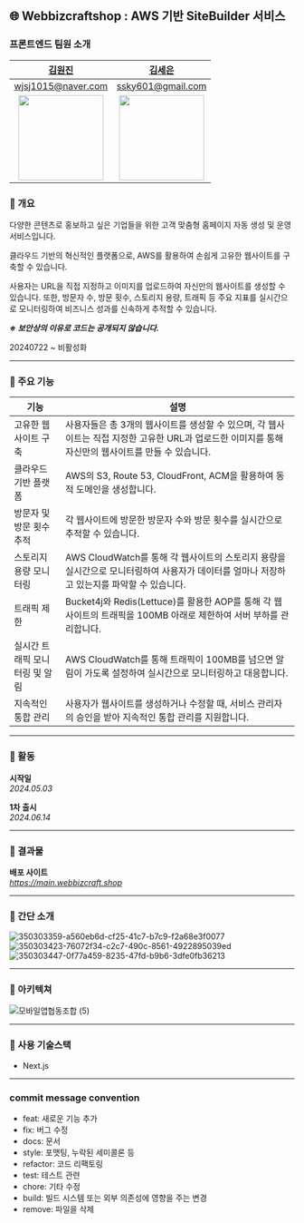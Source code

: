 🌐 Webbizcraftshop : AWS 기반 SiteBuilder 서비스
---
### 프론트엔드 팀원 소개
|                               [김원진](https://github.com/oen0thera)                                |                                            [김세은](https://github.com/seeun01)                                            |  
|:-----------------------------------------------------------------------------------------------:|:---------------------------------------------------------------------------------------------:|
|                                       wjsj1015@naver.com                                        |                                     ssky601@gmail.com                                      |                                      
|  <img src="https://github.com/user-attachments/assets/62480ce1-ae98-4e3b-be7a-7682c273f19c" width="150" height="150"> |  <img src="https://github.com/user-attachments/assets/5b8a526c-7a99-4041-b92d-792b220d5c2a" width="150" height="150"> |

### 📍 개요
다양한 콘텐츠로 홍보하고 싶은 기업들을 위한 고객 맞춤형 홈페이지 자동 생성 및 운영 서비스입니다. 

클라우드 기반의 혁신적인 플랫폼으로, AWS를 활용하여 손쉽게 고유한 웹사이트를 구축할 수 있습니다.

사용자는 URL을 직접 지정하고 이미지를 업로드하여 자신만의 웹사이트를 생성할 수 있습니다. 또한, 방문자 수, 방문 횟수, 스토리지 용량, 트래픽 등 주요 지표를 실시간으로 모니터링하여 비즈니스 성과를 신속하게 추적할 수 있습니다.

***※ 보안상의 이유로 코드는 공개되지 않습니다.***

20240722 ~ 비활성화

---
### 📍 주요 기능
| 기능 | 설명                                                                              |
|---|---------------------------------------------------------------------------------|
| 고유한 웹사이트 구축 | 사용자들은 총 3개의 웹사이트를 생성할 수 있으며, 각 웹사이트는 직접 지정한 고유한 URL과 업로드한 이미지를 통해 자신만의 웹사이트를 만들 수 있습니다. |
| 클라우드 기반 플랫폼 | AWS의 S3, Route 53, CloudFront, ACM을 활용하여 동적 도메인을 생성합니다.        |
| 방문자 및 방문 횟수 추적 | 각 웹사이트에 방문한 방문자 수와 방문 횟수를 실시간으로 추적할 수 있습니다.                                     |
| 스토리지 용량 모니터링 | AWS CloudWatch를 통해 각 웹사이트의 스토리지 용량을 실시간으로 모니터링하여 사용자가 데이터를 얼마나 저장하고 있는지를 파악할 수 있습니다. |
| 트래픽 제한 | Bucket4j와 Redis(Lettuce)를 활용한 AOP를 통해 각 웹사이트의 트래픽을 100MB 아래로 제한하여 서버 부하를 관리합니다. |
| 실시간 트래픽 모니터링 및 알림 | AWS CloudWatch를 통해 트래픽이 100MB를 넘으면 알림이 가도록 설정하여 실시간으로 모니터링하고 대응합니다. |
| 지속적인 통합 관리 | 사용자가 웹사이트를 생성하거나 수정할 때, 서비스 관리자의 승인을 받아 지속적인 통합 관리를 지원합니다. |

---
### 📍 활동
**시작일** <br>
*2024.05.03* <br>

**1차 출시** <br>
*2024.06.14* <br>

---
### 📍 결과물
**배포 사이트** <br>
*https://main.webbizcraft.shop* <br>

<!--
**시연 영상** <br>
[1차 출시](https://github.com/user-attachments/assets/afc1390a-8a1d-4093-95f1-c6c8bc0712f7)
-->

---

### 📍 간단 소개
![350303359-a560eb6d-cf25-41c7-b7c9-f2a68e3f0077](https://github.com/user-attachments/assets/e778db0c-dcf6-4d20-a988-9bb350ed5b6e)
![350303423-76072f34-c2c7-490c-8561-4922895039ed](https://github.com/user-attachments/assets/21b2e1bb-cd89-4180-84d7-8ee3091a53aa)
![350303447-0f77a459-8235-47fd-b9b6-3dfe0fb36213](https://github.com/user-attachments/assets/49f51f51-9e1e-4446-99b2-aeb7081ffef7)

---

### 📍 아키텍쳐 
![모바일앱협동조합 (5)](https://github.com/CloudService-mobile-app/Frontend_Only_Readme/assets/90389593/17846b57-66dc-4ad3-8f49-ea05a000750b)

---

### 📍 사용 기술스택
- Next.js

---


### commit message convention
- feat: 새로운 기능 추가
- fix: 버그 수정
- docs: 문서
- style: 포맷팅, 누락된 세미콜론 등
- refactor: 코드 리팩토링
- test: 테스트 관련
- chore: 기타 수정
- build: 빌드 시스템 또는 외부 의존성에 영향을 주는 변경
- remove: 파일을 삭제
